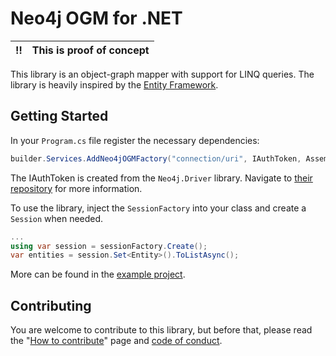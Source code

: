 # Neo4j OGM for .NET

| :bangbang: | This is proof of concept |
| :--------: | :----------------------: |

This library is an object-graph mapper with support for LINQ queries. The library
is heavily inspired by the [Entity Framework](https://github.com/dotnet/efcore).

## Getting Started

In your `Program.cs` file register the necessary dependencies:

```csharp
builder.Services.AddNeo4jOGMFactory("connection/uri", IAuthToken, Assembly.GetAssembly(typeof(YourEntity)));
```

The IAuthToken is created from the `Neo4j.Driver` library. Navigate to [their repository](https://github.com/neo4j/neo4j-dotnet-driver) for more information.

To use the library, inject the `SessionFactory` into your class and create a `Session` when needed.

```csharp
...
using var session = sessionFactory.Create();
var entities = session.Set<Entity>().ToListAsync();
```

More can be found in the [example project](https://github.com/TomStary/dotnet-neo4j-ogm-example).

## Contributing

You are welcome to contribute to this library, but before that, please read the "[How to contribute](https://github.com/TomStary/dotnet-neo4j-ogm/blob/main/.github/CONTRIBUTING.md)" page and [code of conduct](https://github.com/TomStary/dotnet-neo4j-ogm/blob/main/.github/CODE_OF_CONDUCT.md).
